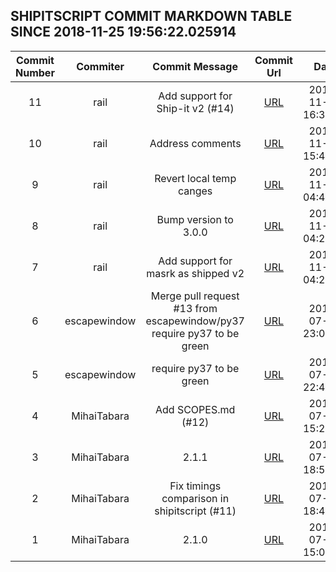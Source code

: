 ## SHIPITSCRIPT COMMIT MARKDOWN TABLE SINCE 2018-11-25 19:56:22.025914

| Commit Number | Commiter | Commit Message | Commit Url | Date | 
|:---:|:----:|:----------------------------------:|:------:|:----:| 
|11|rail|Add support for Ship-it v2 (#14)|[URL](https://github.com/mozilla-releng/shipitscript/commit/4c89c1b239fd8415e1225ba738ba820342bd8081)|2018-11-21 16:33:53
|10|rail|Address comments|[URL](https://github.com/mozilla-releng/shipitscript/commit/0c892801fc9ad80e3a12b80ab69a7e3527ec0eea)|2018-11-21 15:44:59
|9|rail|Revert local temp canges|[URL](https://github.com/mozilla-releng/shipitscript/commit/3033ccfe619289bfd022df1250a924f995ac33b8)|2018-11-20 04:44:21
|8|rail|Bump version to 3.0.0|[URL](https://github.com/mozilla-releng/shipitscript/commit/fb22074bb0e5bc26373cf5c2305e89f2a45eae25)|2018-11-20 04:24:43
|7|rail|Add support for masrk as shipped v2|[URL](https://github.com/mozilla-releng/shipitscript/commit/2032f7bfc6c1629fa783a1af52f42ac51668d7f2)|2018-11-20 04:20:35
|6|escapewindow|Merge pull request #13 from escapewindow/py37  require py37 to be green|[URL](https://github.com/mozilla-releng/shipitscript/commit/7edf12f6d68375ea9d0d847ee784a197490665a4)|2018-07-27 23:05:59
|5|escapewindow|require py37 to be green|[URL](https://github.com/mozilla-releng/shipitscript/commit/603525b424c44e87f3958578f4b20ac12b62d33c)|2018-07-27 22:47:35
|4|MihaiTabara|Add SCOPES.md (#12)|[URL](https://github.com/mozilla-releng/shipitscript/commit/8522dd18645e6809ecf4a1802b6e383ac4bfded5)|2018-07-12 15:28:23
|3|MihaiTabara|2.1.1|[URL](https://github.com/mozilla-releng/shipitscript/commit/e2051ad7d5e30cbabbfdd953894abfc5518e4e37)|2018-07-02 18:52:51
|2|MihaiTabara|Fix timings comparison in shipitscript (#11)|[URL](https://github.com/mozilla-releng/shipitscript/commit/baefe18bdd070d3f7d6eafb08be0f1b25528be57)|2018-07-02 18:49:00
|1|MihaiTabara|2.1.0|[URL](https://github.com/mozilla-releng/shipitscript/commit/890bb8af933befe2c7daad69a2074c066b6d031a)|2018-07-02 15:03:27


